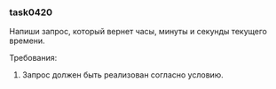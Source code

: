 
### task0420

Напиши запрос, который вернет часы, минуты и секунды текущего времени.


Требования:
1.	Запрос должен быть реализован согласно условию.


